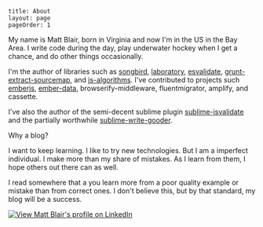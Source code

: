 ```
title: About
layout: page
pageOrder: 1
```

My name is Matt Blair, born in Virginia and now I'm in the US in the Bay Area. I write code during the day, play underwater hockey when I get a chance, and do other things occasionally.

I'm the author of libraries such as [songbird](https://github.com/duereg/songbird), [laboratory](https://github.com/duereg/laboratory), [esvalidate](https://github.com/duereg/esvalidate), [grunt-extract-sourcemap](https://github.com/duereg/grunt-extract-sourcemap), and [js-algorithms](https://github.com/duereg/js-algorithms).
I've contributed to projects such [emberjs](https://github.com/emberjs/ember.js), [ember-data](https://github.com/emberjs/data), browserify-middleware, fluentmigrator, amplify, and cassette.

I've also the author of the semi-decent sublime plugin [sublime-jsvalidate](https://github.com/duereg/sublime-jsvalidate) and the partially worthwhile [sublime-write-gooder](https://github.com/duereg/sublime-write-gooder).

Why a blog?

I want to keep learning. I like to try new technologies. But I am a imperfect individual. I make more than my share of mistakes. As I learn from them, I hope others out there can as well.

I read somewhere that a you learn more from a poor quality example or mistake than from correct ones. I don't believe this, but by that standard, my blog will be a success.

[ ![View Matt Blair's profile on LinkedIn](http://www.linkedin.com/img/webpromo/btn_viewmy_160x25.png) ](http://www.linkedin.com/pub/matt-blair/10/74a/345)
